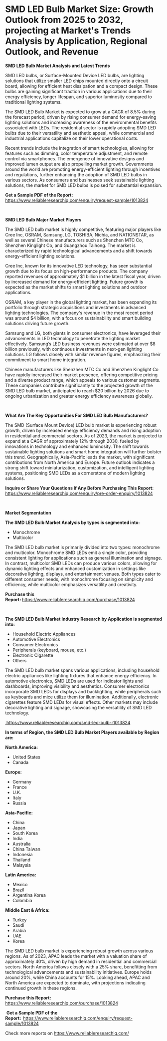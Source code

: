 <p><h1>SMD LED Bulb Market Size: Growth Outlook from 2025 to 2032, projecting at Market's Trends Analysis by Application, Regional Outlook, and Revenue</h1></p><p><strong>SMD LED Bulb Market Analysis and Latest Trends</strong></p>
<p><p>SMD LED bulbs, or Surface-Mounted Device LED bulbs, are lighting solutions that utilize smaller LED chips mounted directly onto a circuit board, allowing for efficient heat dissipation and a compact design. These bulbs are gaining significant traction in various applications due to their energy efficiency, longer lifespan, and superior luminosity compared to traditional lighting systems.</p><p>The SMD LED Bulb Market is expected to grow at a CAGR of 8.5% during the forecast period, driven by rising consumer demand for energy-saving lighting solutions and increasing awareness of the environmental benefits associated with LEDs. The residential sector is rapidly adopting SMD LED bulbs due to their versatility and aesthetic appeal, while commercial and industrial applications capitalize on their lower operational costs.</p><p>Recent trends include the integration of smart technologies, allowing for features such as dimming, color temperature adjustment, and remote control via smartphones. The emergence of innovative designs and improved lumen output are also propelling market growth. Governments around the world are promoting energy-efficient lighting through incentives and regulations, further enhancing the adoption of SMD LED bulbs in various sectors. As consumers and businesses seek sustainable lighting solutions, the market for SMD LED bulbs is poised for substantial expansion.</p></p>
<p><strong>Get a Sample PDF of the Report:&nbsp;</strong> <a href="https://www.reliableresearchiq.com/enquiry/request-sample/1013824?utm_campaign=2132&utm_medium=2&utm_source=Github&utm_content=ia&utm_term=11022025&utm_id=smd-led-bulb">https://www.reliableresearchiq.com/enquiry/request-sample/1013824</a></p>
<p>&nbsp;</p>
<p><strong>SMD LED Bulb Major Market Players</strong></p>
<p><p>The SMD LED bulb market is highly competitive, featuring major players like Cree Inc, OSRAM, Samsung, LG, TOSHIBA, Nichia, and NATIONSTAR, as well as several Chinese manufacturers such as Shenzhen MTC Co, Shenzhen Kinglight Co, and Guangzhou Taihong. The market is characterized by rapid technological advancements and a shift towards energy-efficient lighting solutions.</p><p>Cree Inc, known for its innovative LED technology, has seen substantial growth due to its focus on high-performance products. The company reported revenues of approximately $1 billion in the latest fiscal year, driven by increased demand for energy-efficient lighting. Future growth is expected as the market shifts to smart lighting solutions and outdoor applications.</p><p>OSRAM, a key player in the global lighting market, has been expanding its portfolio through strategic acquisitions and investments in advanced lighting technologies. The company's revenue in the most recent period was around $4 billion, with a focus on sustainability and smart building solutions driving future growth.</p><p>Samsung and LG, both giants in consumer electronics, have leveraged their advancements in LED technology to penetrate the lighting market effectively. Samsung’s LED business revenues were estimated at over $8 billion previously, with continuous investments in next-gen lighting solutions. LG follows closely with similar revenue figures, emphasizing their commitment to smart home integration.</p><p>Chinese manufacturers like Shenzhen MTC Co and Shenzhen Kinglight Co have rapidly increased their market presence, offering competitive pricing and a diverse product range, which appeals to various customer segments. These companies contribute significantly to the projected growth of the SMD LED bulb market, anticipated to reach $20 billion by 2026 due to ongoing urbanization and greater energy efficiency awareness globally.</p></p>
<p>&nbsp;</p>
<p><strong>What Are The Key Opportunities For SMD LED Bulb Manufacturers?</strong></p>
<p><p>The SMD (Surface Mount Device) LED bulb market is experiencing robust growth, driven by increased energy efficiency demands and rising adoption in residential and commercial sectors. As of 2023, the market is projected to expand at a CAGR of approximately 12% through 2030, fueled by innovations in technology and enhanced luminosity. The shift towards sustainable lighting solutions and smart home integration will further bolster this trend. Geographically, Asia-Pacific leads the market, with significant contributions from North America and Europe. Future outlook indicates a strong shift toward miniaturization, customization, and intelligent lighting systems, positioning SMD LEDs as a cornerstone of modern lighting solutions.</p></p>
<p><strong>Inquire or Share Your Questions If Any Before Purchasing This Report:</strong> <a href="https://www.reliableresearchiq.com/enquiry/pre-order-enquiry/1013824?utm_campaign=2132&utm_medium=2&utm_source=Github&utm_content=ia&utm_term=11022025&utm_id=smd-led-bulb">https://www.reliableresearchiq.com/enquiry/pre-order-enquiry/1013824</a></p>
<p>&nbsp;</p>
<p><strong>Market Segmentation</strong></p>
<p><strong>The SMD LED Bulb Market Analysis by types is segmented into:</strong></p>
<p><ul><li>Monochrome</li><li>Multicolor</li></ul></p>
<p><p>The SMD LED bulb market is primarily divided into two types: monochrome and multicolor. Monochrome SMD LEDs emit a single color, providing consistent lighting for applications such as general illumination and signage. In contrast, multicolor SMD LEDs can produce various colors, allowing for dynamic lighting effects and enhanced customization in settings like decorative lighting, displays, and entertainment venues. Both types cater to different consumer needs, with monochrome focusing on simplicity and efficiency, while multicolor emphasizes versatility and creativity.</p></p>
<p><strong>Purchase this Report:&nbsp;</strong><a href="https://www.reliableresearchiq.com/purchase/1013824?utm_campaign=2132&utm_medium=2&utm_source=Github&utm_content=ia&utm_term=11022025&utm_id=smd-led-bulb">https://www.reliableresearchiq.com/purchase/1013824</a></p>
<p>&nbsp;</p>
<p><strong>The SMD LED Bulb Market Industry Research by Application is segmented into:</strong></p>
<p><ul><li>Household Electric Appliances</li><li>Automotive Electronics</li><li>Consumer Electronics</li><li>Peripherals (keyboard, mouse, etc.)</li><li>Electronic Cigarette</li><li>Others</li></ul></p>
<p><p>The SMD LED bulb market spans various applications, including household electric appliances like lighting fixtures that enhance energy efficiency. In automotive electronics, SMD LEDs are used for indicator lights and dashboards, improving visibility and aesthetics. Consumer electronics incorporate SMD LEDs for displays and backlighting, while peripherals such as keyboards and mice utilize them for illumination. Additionally, electronic cigarettes feature SMD LEDs for visual effects. Other markets may include decorative lighting and signage, showcasing the versatility of SMD LED technology.</p></p>
<p><a href="https://www.reliableresearchiq.com/smd-led-bulb-r1013824?utm_campaign=2132&utm_medium=2&utm_source=Github&utm_content=ia&utm_term=11022025&utm_id=smd-led-bulb">&nbsp;https://www.reliableresearchiq.com/smd-led-bulb-r1013824</a></p>
<p><strong>In terms of Region, the SMD LED Bulb Market Players available by Region are:</strong></p>
<p>
    <p> <strong> North America: </strong>
        <ul>
            <li>United States</li>
            <li>Canada</li>
        </ul>
        </p> 
    <p> <strong> Europe: </strong>
        <ul>
            <li>Germany</li>
            <li>France</li>
            <li>U.K.</li>
            <li>Italy</li>
            <li>Russia</li>
        </ul>
        </p> 
    <p> <strong> Asia-Pacific: </strong>
        <ul>
            <li>China</li>
            <li>Japan</li>
            <li>South Korea</li>
            <li>India</li>
            <li>Australia</li>
            <li>China Taiwan</li>
            <li>Indonesia</li>
            <li>Thailand</li>
            <li>Malaysia</li>
        </ul>
        </p> 
    <p> <strong> Latin America: </strong>
        <ul>
            <li>Mexico</li>
            <li>Brazil</li>
            <li>Argentina Korea</li>
            <li>Colombia</li>
        </ul>
        </p> 
    <p> <strong> Middle East & Africa: </strong>
        <ul>
            <li>Turkey</li>
            <li>Saudi</li>
            <li>Arabia</li>
            <li>UAE</li>
            <li>Korea</li>
        </ul>
    </p>
    </p>
<p><p>The SMD LED bulb market is experiencing robust growth across various regions. As of 2023, APAC leads the market with a valuation share of approximately 40%, driven by high demand in residential and commercial sectors. North America follows closely with a 25% share, benefitting from technological advancements and sustainability initiatives. Europe holds around 20%, while China accounts for 15%. Looking ahead, APAC and North America are expected to dominate, with projections indicating continued growth in these regions.</p></p>
<p><strong>Purchase this Report: </strong><a href="https://www.reliableresearchiq.com/purchase/1013824?utm_campaign=2132&utm_medium=2&utm_source=Github&utm_content=ia&utm_term=11022025&utm_id=smd-led-bulb">https://www.reliableresearchiq.com/purchase/1013824</a></p>
<p>&nbsp;<strong>Get a Sample PDF of the Report:&nbsp;&nbsp;</strong><a href="https://www.reliableresearchiq.com/enquiry/request-sample/1013824?utm_campaign=2132&utm_medium=2&utm_source=Github&utm_content=ia&utm_term=11022025&utm_id=smd-led-bulb">https://www.reliableresearchiq.com/enquiry/request-sample/1013824</a></p>
<p><strong></strong></p>
<p>Check more reports on <a href="https://www.reliableresearchiq.com/?utm_campaign=2132&utm_medium=2&utm_source=Github&utm_content=ia&utm_term=11022025&utm_id=smd-led-bulb">https://www.reliableresearchiq.com/</a></p>